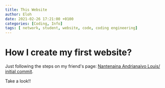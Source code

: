 ```yaml
---
title: This Website
author: Eloh
date: 2021-02-26 17:21:00 +0100
categories: [Coding, Info]
tags: [ network, student, website, code, coding engineering]
---
```


# How I create my first website?

Just following the steps on my friend's page: [Nantenaina Andrianaivo Louis/ initial commit](https://www.nantenaina.xyz/posts/initial-commit/).

Take a look!! 